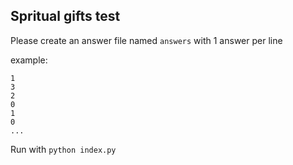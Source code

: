 ## Spritual gifts test

Please create an answer file named `answers` with 1 answer per line

example:
```
1
3
2
0
1
0
...
```

Run with `python index.py`
